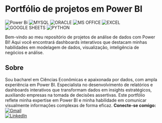 # Portfólio de projetos em Power BI
![Power Bi](https://img.shields.io/badge/power_bi-F2C811?style=for-the-badge&logo=powerbi&logoColor=black)
![MYSQL](https://img.shields.io/badge/MySQL-00000F?style=for-the-badge&logo=mysql&logoColor=white)
![ORACLE](https://img.shields.io/badge/Oracle-Database-brightgreen?style=for-the-badge&logo=oracle)
![MS OFFICE](https://img.shields.io/badge/Microsoft_Office-D83B01?style=for-the-badge&logo=microsoft-office&logoColor=white)
![EXCEL](https://img.shields.io/badge/Microsoft_Excel-217346?style=for-the-badge&logo=microsoft-excel&logoColor=white)
![GOOGLE SHEETS](https://img.shields.io/badge/Google%20Sheets-34A853?style=for-the-badge&logo=google-sheets&logoColor=white)
![PYTHON](https://img.shields.io/badge/python-3670A0?style=for-the-badge&logo=python&logoColor=ffdd54)


Bem-vindo ao meu repositório de projetos de análise de dados com Power BI! Aqui você encontrará dashboards interativos que destacam minhas habilidades em modelagem de dados, visualização, inteligência de negócios e análise.

## Sobre
Sou bacharel em Ciências Econômicas e apaixonada por dados, com ampla experiência em Power BI. Especialista no desenvolvimento de relatórios e dashboards interativos que transformam dados em insights estratégicos, auxiliando empresas na tomada de decisões assertivas. Este portfólio reflete minha expertise em Power BI e minha habilidade em comunicar visualmente informações complexas de forma eficaz. 
**Conecte-se comigo:**  
[![Gmail](https://img.shields.io/badge/Gmail-D14836?style=for-the-badge&logo=gmail&logoColor=white)](mailto:thayanneramires@gmail.com)  
[![LinkedIn](https://img.shields.io/badge/-LinkedIn-%230077B5?style=for-the-badge&logo=linkedin&logoColor=white)](https://www.linkedin.com/in/thayanneramires/)
